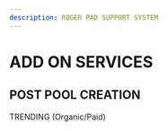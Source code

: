 ```yaml
---
description: ROGER PAD SUPPORT SYSTEM
---
```


# ADD ON SERVICES

## POST POOL CREATION&#x20;

TRENDING (Organic/Paid)

